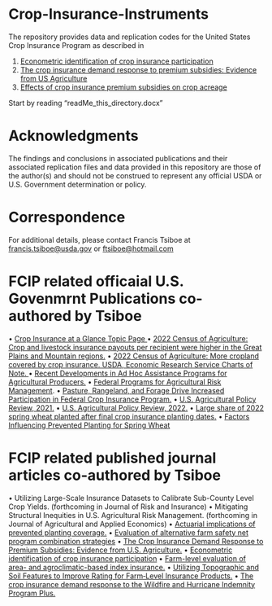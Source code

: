 # Crop-Insurance-Instruments
The repository provides data and replication codes for the United States Crop Insurance Program as described in 
1. [Econometric identification of crop insurance participation](https://doi.org/10.1017/age.2023.13)
2. [The crop insurance demand response to premium subsidies: Evidence from US Agriculture](https://doi.org/10.1016/j.foodpol.2023.102505)
3. [Effects of crop insurance premium subsidies on crop acreage](https://doi.org/10.1093/ajae/aax058)

Start by reading “readMe_this_directory.docx”

# Acknowledgments
The findings and conclusions in associated publications and their associated replication files and data provided in this repository are those of the author(s) and should not be construed to represent any official USDA or U.S. Government determination or policy. 

# Correspondence
For additional details, please contact Francis Tsiboe at francis.tsiboe@usda.gov or ftsiboe@hotmail.com

# FCIP related officaial U.S. Govenmrnt Publications co-authored by Tsiboe

•	[Crop Insurance at a Glance Topic Page ](https://www.ers.usda.gov/topics/farm-practices-management/risk-management/crop-insurance-at-a-glance/)
•	[2022 Census of Agriculture: Crop and livestock insurance payouts per recipient were higher in the Great Plains and Mountain regions.](https://www.ers.usda.gov/data-products/chart-gallery/gallery/chart-detail/?chartId=109664)
•	[2022 Census of Agriculture: More cropland covered by crop insurance. USDA, Economic Research Service Charts of Note. ](https://www.ers.usda.gov/data-products/chart-gallery/gallery/chart-detail/?chartId=109404#:~:text=While%20percent%20share%20of%20cropland,percent%20from%202017%20to%202022.)
•	[Recent Developments in Ad Hoc Assistance Programs for Agricultural Producers.](https://www.ers.usda.gov/publications/pub-details/?pubid=110093) 
•	[Federal Programs for Agricultural Risk Management](https://www.ers.usda.gov/publications/pub-details/?pubid=108166).
•	[Pasture, Rangeland, and Forage Drive Increased Participation in Federal Crop Insurance Program.](https://www.ers.usda.gov/amber-waves/2024/june/pasture-rangeland-and-forage-drive-increased-participation-in-federal-crop-insurance-program/) 
•	[U.S. Agricultural Policy Review, 2021.](https://www.ers.usda.gov/publications/pub-details/?pubid=105901)
•	[U.S. Agricultural Policy Review, 2022.](https://www.ers.usda.gov/publications/pub-details/?pubid=107774)
•	[Large share of 2022 spring wheat planted after final crop insurance planting dates.](https://www.ers.usda.gov/data-products/chart-gallery/gallery/chart-detail/?chartId=105047)
•	[Factors Influencing Prevented Planting for Spring Wheat](https://www.ers.usda.gov/publications/pub-details/?pubid=104730)

# FCIP related published journal articles co-authored by Tsiboe
•	Utilizing Large-Scale Insurance Datasets to Calibrate Sub-County Level Crop Yields. (forthcoming in Journal of Risk and Insurance)
•	Mitigating Structural Inequities in U.S. Agricultural Risk Management. (forthcoming in Journal of Agricultural and Applied Economics)
•	[Actuarial implications of prevented planting coverage.](https://doi.org/10.1002/aepp.13471) 
•	[Evaluation of alternative farm safety net program combination strategies](https://doi.org/10.1108/AFR-11-2023-0150)
•	[The Crop Insurance Demand Response to Premium Subsidies: Evidence from U.S. Agriculture.](https://doi.org/10.1016/j.foodpol.2023.102505)
•	[Econometric identification of crop insurance participation](https://doi.org/10.1017/age.2023.13)
•	[Farm-level evaluation of area- and agroclimatic-based index insurance.](https://doi.org/10.1002/jaa2.77) 
•	[Utilizing Topographic and Soil Features to Improve Rating for Farm‐Level Insurance Products.](https://doi.org/10.1111/ajae.12218)
•	[The crop insurance demand response to the Wildfire and Hurricane Indemnity Program Plus.](https://doi.org/10.1002/aepp.13314)

